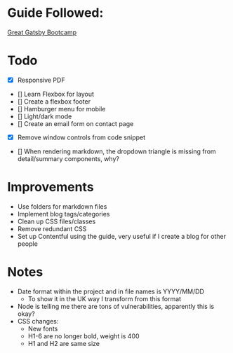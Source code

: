 # Guide Followed:
[Great Gatsby Bootcamp](https://www.youtube.com/watch?v=8t0vNu2fCCM)

# Todo 
- [x] Responsive PDF
- [] Learn Flexbox for layout
- [] Create a flexbox footer
- [] Hamburger menu for mobile
- [] Light/dark mode
- [] Create an email form on contact page
- [x] Remove window controls from code snippet 
- [] When rendering markdown, the dropdown triangle is missing from detail/summary components, why?

# Improvements

* Use folders for markdown files
* Implement blog tags/categories
* Clean up CSS files/classes
* Remove redundant CSS
* Set up Contentful using the guide, very useful if I create a blog for other people

# Notes
* Date format within the project and in file names is YYYY/MM/DD
    - To show it in the UK way I transform from this format
* Node is telling me there are tons of vulnerabilities, apparently this is okay?
* CSS changes:
    - New fonts
    - H1-6 are no longer bold, weight is 400
    - H1 and H2 are same size
